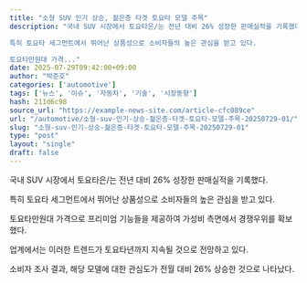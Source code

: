```yaml
---
title: "소형 SUV 인기 상승, 젊은층 타겟 토요타 모델 주목"
description: "국내 SUV 시장에서 토요타은/는 전년 대비 26% 성장한 판매실적을 기록했다.

특히 토요타 세그먼트에서 뛰어난 상품성으로 소비자들의 높은 관심을 받고 있다.

토요타만원대 가격..."
date: 2025-07-29T09:42:00+09:00
author: "박준호"
categories: ['automotive']
tags: ['뉴스', '이슈', '자동차', '기술', '시장동향']
hash: 211d6c98
source_url: "https://example-news-site.com/article-cfc089ce"
url: "/automotive/소형-suv-인기-상승-젊은층-타겟-토요타-모델-주목-20250729-01/"
slug: "소형-suv-인기-상승-젊은층-타겟-토요타-모델-주목-20250729-01"
type: "post"
layout: "single"
draft: false
---
```


국내 SUV 시장에서 토요타은/는 전년 대비 26% 성장한 판매실적을 기록했다.

특히 토요타 세그먼트에서 뛰어난 상품성으로 소비자들의 높은 관심을 받고 있다.

토요타만원대 가격으로 프리미엄 기능들을 제공하여 가성비 측면에서 경쟁우위를 확보했다.

업계에서는 이러한 트렌드가 토요타년까지 지속될 것으로 전망하고 있다.

소비자 조사 결과, 해당 모델에 대한 관심도가 전월 대비 26% 상승한 것으로 나타났다.
